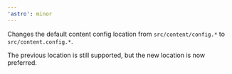 ```yaml
---
'astro': minor
---
```


Changes the default content config location from `src/content/config.*` to `src/content.config.*`.

The previous location is still supported, but the new location is now preferred.
